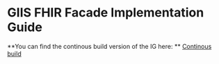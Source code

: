 # GIIS FHIR Facade Implementation Guide

**You can find the continous build version of the IG here: ** [Continous build](https://build.fhir.org/ig/cens-chile/giis_fhir_IG/index.html)
